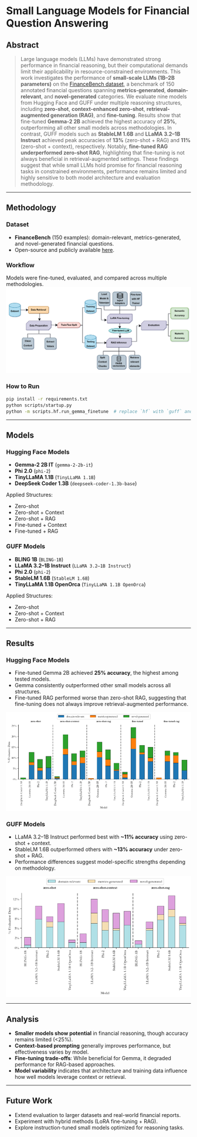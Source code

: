 # Small Language Models for Financial Question Answering

## Abstract

> Large language models (LLMs) have demonstrated strong performance in financial reasoning, but their computational demands limit their applicability in resource-constrained environments. This work investigates the performance of **small-scale LLMs (1B–2B parameters)** on the [FinanceBench dataset](https://huggingface.co/datasets/PatronusAI/financebench), a benchmark of 150 annotated financial questions spanning **metrics-generated**, **domain-relevant**, and **novel-generated** categories. We evaluate nine models from Hugging Face and GUFF under multiple reasoning structures, including **zero-shot**, **context-enhanced zero-shot**, **retrieval-augmented generation (RAG)**, and **fine-tuning**. Results show that fine-tuned **Gemma-2 2B** achieved the highest accuracy of **25%**, outperforming all other small models across methodologies. In contrast, GUFF models such as **StableLM 1.6B** and **LLaMA 3.2–1B Instruct** achieved peak accuracies of **13%** (zero-shot + RAG) and **11%** (zero-shot + context), respectively. Notably, **fine-tuned RAG underperformed zero-shot RAG**, highlighting that fine-tuning is not always beneficial in retrieval-augmented settings. These findings suggest that while small LLMs hold promise for financial reasoning tasks in constrained environments, performance remains limited and highly sensitive to both model architecture and evaluation methodology.

---

## Methodology

### Dataset

* **FinanceBench** (150 examples): domain-relevant, metrics-generated, and novel-generated financial questions.
* Open-source and publicly available [here](https://huggingface.co/datasets/PatronusAI/financebench).

### Workflow

Models were fine-tuned, evaluated, and compared across multiple methodologies.
![Pipeline Workflow](https://github.com/aisha1021/llms-financebench/blob/d7b71ba2ed2f26e0b6caf1e2888bae8e572c2b28/llms-pipeline-diagram.png)

### How to Run

```bash
pip install -r requirements.txt
python scripts/startup.py
python -m scripts.hf.run_gemma_finetune  # replace `hf` with `guff` and code file of interest
```

---

## Models

### Hugging Face Models

* **Gemma-2 2B IT** (`gemma-2-2b-it`)
* **Phi 2.0** (`phi-2`)
* **TinyLLaMA 1.1B** (`TinyLLaMA 1.1B`)
* **DeepSeek Coder 1.3B** (`deepseek-coder-1.3b-base`)

Applied Structures:

* Zero-shot
* Zero-shot + Context
* Zero-shot + RAG
* Fine-tuned + Context
* Fine-tuned + RAG

### GUFF Models

* **BLING 1B** (`BLING-1B`)
* **LLaMA 3.2–1B Instruct** (`LLaMA 3.2–1B Instruct`)
* **Phi 2.0** (`phi-2`)
* **StableLM 1.6B** (`StableLM 1.6B`)
* **TinyLLaMA 1.1B OpenOrca** (`TinyLLaMA 1.1B OpenOrca`)

Applied Structures:

* Zero-shot
* Zero-shot + Context
* Zero-shot + RAG

---

## Results

### Hugging Face Models

* Fine-tuned Gemma 2B achieved **25% accuracy**, the highest among tested models.
* Gemma consistently outperformed other small models across all structures.
* Fine-tuned RAG performed worse than zero-shot RAG, suggesting that fine-tuning does not always improve retrieval-augmented performance.

![HF Results](https://github.com/aisha1021/llms-financebench/blob/78ef6ec6e03c638fb3ab50ea2d004b4dd626e725/hf_model_results.png)

### GUFF Models

* LLaMA 3.2–1B Instruct performed best with **\~11% accuracy** using zero-shot + context.
* StableLM 1.6B outperformed others with **\~13% accuracy** under zero-shot + RAG.
* Performance differences suggest model-specific strengths depending on methodology.

![GUFF Results](https://github.com/aisha1021/llms-financebench/blob/195ac22e58ba8bb32ef16981e3d66397a1b58fb9/guff_model_results.png)

---

## Analysis

* **Smaller models show potential** in financial reasoning, though accuracy remains limited (<25%).
* **Context-based prompting** generally improves performance, but effectiveness varies by model.
* **Fine-tuning trade-offs**: While beneficial for Gemma, it degraded performance for RAG-based approaches.
* **Model variability** indicates that architecture and training data influence how well models leverage context or retrieval.

---

## Future Work

* Extend evaluation to larger datasets and real-world financial reports.
* Experiment with hybrid methods (LoRA fine-tuning + RAG).
* Explore instruction-tuned small models optimized for reasoning tasks.
